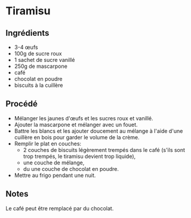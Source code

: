 # Tiramisu

## Ingrédients

* 3-4 œufs
* 100g de sucre roux
* 1 sachet de sucre vanillé
* 250g de mascarpone
* café
* chocolat en poudre
* biscuits à la cuillère

## Procédé

- Mélanger les jaunes d'œufs et les sucres roux et vanillé.
- Ajouter la mascarpone et mélanger avec un fouet.
- Battre les blancs et les ajouter doucement au mélange à l'aide d'une cuillère en bois pour garder le volume de la crème.
- Remplir le plat en couches:
	* 2 couches de biscuits légèrement trempés dans le café (s'ils sont trop trempés, le tiramisu devient trop liquide),
	* une couche de mélange,
	* du une couche de chocolat en poudre.
- Mettre au frigo pendant une nuit.

## Notes

Le café peut être remplacé par du chocolat.
